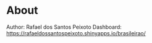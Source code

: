 # About

Author: Rafael dos Santos Peixoto
Dashboard: https://rafaeldossantospeixoto.shinyapps.io/brasileirao/
